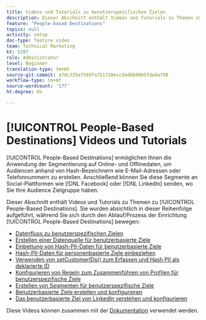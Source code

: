 ```yaml
---
title: Videos und Tutorials zu benutzerspezifischen Zielen
description: Dieser Abschnitt enthält Videos und Tutorials zu Themen zu benutzerbasierten Zielen.
feature: "People-based Destinations"
topics: null
activity: setup
doc-type: feature video
team: Technical Marketing
kt: 5207
role: Administrator
level: Beginner
translation-type: tm+mt
source-git-commit: a7dc335e75697a7b1720eccdadbb9605fdeda798
workflow-type: tm+mt
source-wordcount: '177'
ht-degree: 0%

---
```



# [!UICONTROL People-Based Destinations] Videos und Tutorials

[!UICONTROL People-Based Destinations] ermöglichen Ihnen die Anwendung der Segmentierung auf Online- und Offlinedaten, um Audiencen anhand von Hash-Bezeichnern wie E-Mail-Adressen oder Telefonnummern zu erstellen. Anschließend können Sie diese Segmente an Social-Plattformen wie [!DNL Facebook] oder [!DNL LinkedIn] senden, wo Sie Ihre Audience Zielgruppe haben.

Dieser Abschnitt enthält Videos und Tutorials zu Themen zu [!UICONTROL People-Based Destinations]. Sie wurden absichtlich in dieser Reihenfolge aufgeführt, während Sie sich durch den Ablauf/Prozess der Einrichtung [!UICONTROL People-Based Destinations] bewegen:

* [Datenfluss zu benutzerspezifischen Zielen](people-based-destinations-data-flow.md)
* [Erstellen einer Datenquelle für benutzerbasierte Ziele](creating-a-data-source-for-people-based-destinations.md)
* [Einbettung von Hash-PII-Daten für benutzerbasierte Ziele](understanding-hashed-pii-data-ingestion-for-people-based-destinations.md)
* [Hash-PII-Daten für personenbasierte Ziele einbeziehen](ingesting-hashed-pii-for-people-based-destinations.md)
* [Verwenden von setCustomerIDs() zum Erfassen und Hash PII als deklarierte ID](using-setcustomerids-to-ingest-and-hash-pii-as-a-declared-id.md)
* [Konfigurieren von Regeln zum Zusammenführen von Profilen für benutzerspezifische Ziele](configuring-profile-merge-rules-for-people-based-destinations.md)
* [Erstellen von Segmenten für benutzerspezifische Ziele](creating-segments-for-people-based-destinations.md)
* [Benutzerbasierte Ziele erstellen und konfigurieren](create-and-configure-people-based-destinations.md)
* [Das benutzerbasierte Ziel von LinkedIn verstehen und konfigurieren](understanding-and-configuring-the-linkedin-pbd.md)

Diese Videos können zusammen mit der [Dokumentation](https://docs.adobe.com/content/help/en/audience-manager/user-guide/features/destinations/people-based/people-based-destinations-overview.html) verwendet werden.
